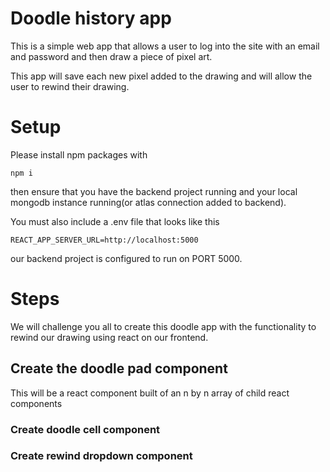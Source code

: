 # Doodle history app

This is a simple web app that allows a user to log into the site with an email and password and then draw a piece of pixel art. 

This app will save each new pixel added to the drawing and will allow the user to rewind their drawing. 

# Setup

Please install npm packages with 

```
npm i
```

then ensure that you have the backend project running and your local mongodb instance running(or atlas connection added to backend).

You must also include a .env file that looks like this 

```
REACT_APP_SERVER_URL=http://localhost:5000
```

our backend project is configured to run on PORT 5000. 

# Steps

We will challenge you all to create this doodle app with the functionality to rewind our drawing using react on our frontend. 

## Create the doodle pad component

This will be a react component built of an n by n array of child react components

### Create doodle cell component

### Create rewind dropdown component